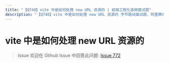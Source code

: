 ```yaml
---
title: "【Q740】vite 中是如何处理 new URL 资源的 | 前端工程化高频面试题"
description: "【Q740】vite 中是如何处理 new URL 资源的 字节跳动面试题、阿里腾讯面试题、美团小米面试题。"
---
```


# vite 中是如何处理 new URL 资源的

> Issue
> 欢迎在 Gtihub Issue 中回答此问题: [Issue 772](https://github.com/shfshanyue/Daily-Question/issues/772)
